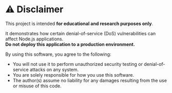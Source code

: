 # ⚠️ Disclaimer

This project is intended **for educational and research purposes only**.

It demonstrates how certain denial-of-service (DoS) vulnerabilities can affect Node.js applications.  
**Do not deploy this application to a production environment.**

By using this software, you agree to the following:

- You will not use it to perform unauthorized security testing or denial-of-service attacks on any system.
- You are solely responsible for how you use this software.
- The author(s) assume no liability for any damages resulting from the use or misuse of this code.
